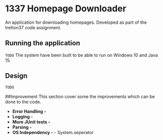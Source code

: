 # 1337 Homepage Downloader
An application for downloading homepages. Developed as part of the tretton37 code assignment.

## Running the application
`TODO`
The system have been built to be able to run on Windows 10 and Java 15.

## Design
`TODO`

##Improvement
This section cover some the improvements which can be done to the code.
- **Error Handling -** 
- **Logging -**
- **More JUnit tests -**
- **Parsing -**
- **OS Independency -** - System.seperator